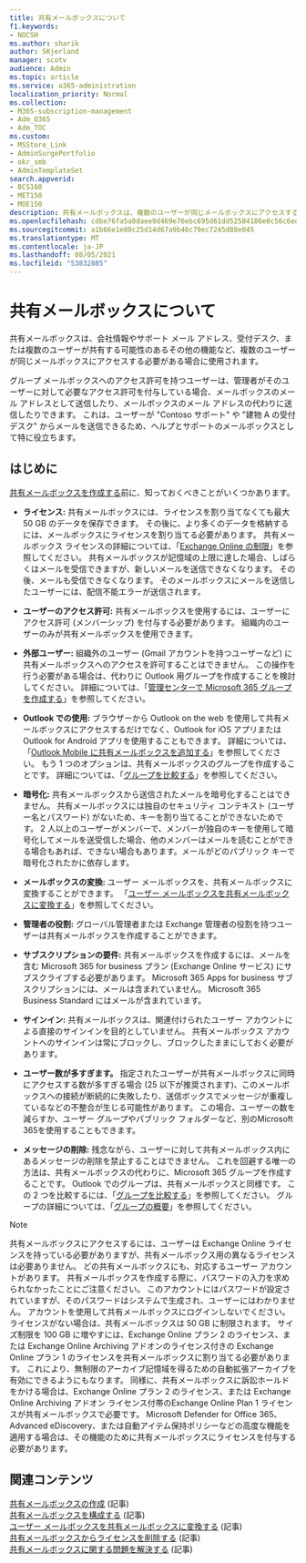 ```yaml
---
title: 共有メールボックスについて
f1.keywords:
- NOCSH
ms.author: sharik
author: SKjerland
manager: scotv
audience: Admin
ms.topic: article
ms.service: o365-administration
localization_priority: Normal
ms.collection:
- M365-subscription-management
- Adm_O365
- Adm_TOC
ms.custom:
- MSStore_Link
- AdminSurgePortfolio
- okr_smb
- AdminTemplateSet
search.appverid:
- BCS160
- MET150
- MOE150
description: 共有メールボックスは、複数のユーザーが同じメールボックスにアクセスする必要がある場合に使用されます。 共有メールボックスを作成する前に知っておくべきことを説明します。
ms.openlocfilehash: cdbe76fa5a0daee9d469e76ebc695d61dd52584186e0c56c6ee285d427fcbe3e
ms.sourcegitcommit: a1b66e1e80c25d14d67a9b46c79ec7245d88e045
ms.translationtype: MT
ms.contentlocale: ja-JP
ms.lasthandoff: 08/05/2021
ms.locfileid: "53832885"
---
```

# <a name="about-shared-mailboxes"></a>共有メールボックスについて

共有メールボックスは、会社情報やサポート メール アドレス、受付デスク、または複数のユーザーが共有する可能性のあるその他の機能など、複数のユーザーが同じメールボックスにアクセスする必要がある場合に使用されます。

グループ メールボックスへのアクセス許可を持つユーザーは、管理者がそのユーザーに対して必要なアクセス許可を付与している場合、メールボックスのメール アドレスとして送信したり、メールボックスのメール アドレスの代わりに送信したりできます。 これは、ユーザーが "Contoso サポート" や "建物 A の受付デスク" からメールを送信できるため、ヘルプとサポートのメールボックスとして特に役立ちます。

## <a name="before-you-begin"></a>はじめに

[共有メールボックスを作成する](create-a-shared-mailbox.md)前に、知っておくべきことがいくつかあります。

- **ライセンス:** 共有メールボックスには、ライセンスを割り当てなくても最大 50 GB のデータを保存できます。 その後に、より多くのデータを格納するには、メールボックスにライセンスを割り当てる必要があります。 共有メールボックス ライセンスの詳細については、「[Exchange Online の制限](/office365/servicedescriptions/exchange-online-service-description/exchange-online-limits#StorageLimits)」を参照してください。 共有メールボックスが記憶域の上限に達した場合、しばらくはメールを受信できますが、新しいメールを送信できなくなります。 その後、メールも受信できなくなります。 そのメールボックスにメールを送信したユーザーには、配信不能エラーが送信されます。

- **ユーザーのアクセス許可:** 共有メールボックスを使用するには、ユーザーにアクセス許可 (メンバーシップ) を付与する必要があります。 組織内のユーザーのみが共有メールボックスを使用できます。

- **外部ユーザー:** 組織外のユーザー (Gmail アカウントを持つユーザーなど) に共有メールボックスへのアクセスを許可することはできません。 この操作を行う必要がある場合は、代わりに Outlook 用グループを作成することを検討してください。 詳細については、「[管理センターで Microsoft 365 グループを作成する](../create-groups/create-groups.md)」を参照してください。

- **Outlook での使用:** ブラウザーから Outlook on the web を使用して共有メールボックスにアクセスするだけでなく、Outlook for iOS アプリまたは Outlook for Android アプリを使用することもできます。 詳細については、「[Outlook Mobile に共有メールボックスを追加する](https://support.microsoft.com/office/f866242c-81b2-472e-8776-6c49c5473c9f)」を参照してください。 もう 1 つのオプションは、共有メールボックスのグループを作成することです。 詳細については、「[グループを比較する](../create-groups/compare-groups.md)」を参照してください。

- **暗号化:** 共有メールボックスから送信されたメールを暗号化することはできません。 共有メールボックスには独自のセキュリティ コンテキスト (ユーザー名とパスワード) がないため、キーを割り当てることができないためです。 2 人以上のユーザーがメンバーで、メンバーが独自のキーを使用して暗号化してメールを送受信した場合、他のメンバーはメールを読むことができる場合もあれば、できない場合もあります。メールがどのパブリック キーで暗号化されたかに依存します。

- **メールボックスの変換:** ユーザー メールボックスを、共有メールボックスに変換することができます。 「[ユーザー メールボックスを共有メールボックスに変換する](convert-user-mailbox-to-shared-mailbox.md)」を参照してください。

- **管理者の役割:** グローバル管理者または Exchange 管理者の役割を持つユーザーは共有メールボックスを作成することができます。

- **サブスクリプションの要件:** 共有メールボックスを作成するには、メールを含む Microsoft 365 for business プラン (Exchange Online サービス) にサブスクライブする必要があります。 Microsoft 365 Apps for business サブスクリプションには、メールは含まれていません。 Microsoft 365 Business Standard にはメールが含まれています。

- **サインイン:** 共有メールボックスは、関連付けられたユーザー アカウントによる直接のサインインを目的としていません。 共有メールボックス アカウントへのサインインは常にブロックし、ブロックしたままにしておく必要があります。

- **ユーザー数が多すぎます。** 指定されたユーザーが共有メールボックスに同時にアクセスする数が多すぎる場合 (25 以下が推奨されます)、このメールボックスへの接続が断続的に失敗したり、送信ボックスでメッセージが重複しているなどの不整合が生じる可能性があります。 この場合、ユーザーの数を減らすか、ユーザー グループやパブリック フォルダーなど、別のMicrosoft 365を使用することもできます。

- **メッセージの削除:** 残念ながら、ユーザーに対して共有メールボックス内にあるメッセージの削除を禁止することはできません。 これを回避する唯一の方法は、共有メールボックスの代わりに、Microsoft 365 グループを作成することです。 Outlook でのグループは、共有メールボックスと同様です。 この 2 つを比較するには、「[グループを比較する](../create-groups/compare-groups.md)」を参照してください。 グループの詳細については、「[グループの概要](https://support.microsoft.com/office/b565caa1-5c40-40ef-9915-60fdb2d97fa2)」を参照してください。


> [!NOTE]
> 共有メールボックスにアクセスするには、ユーザーは Exchange Online ライセンスを持っている必要がありますが、共有メールボックス用の異なるライセンスは必要ありません。 どの共有メールボックスにも、対応するユーザー アカウントがあります。 共有メールボックスを作成する際に、パスワードの入力を求められなかったことにご注意ください。 このアカウントにはパスワードが設定されていますが、そのパスワードはシステムで生成され、ユーザーにはわかりません。 アカウントを使用して共有メールボックスにログインしないでください。 ライセンスがない場合は、共有メールボックスは 50 GB に制限されます。 サイズ制限を 100 GB に増やすには、Exchange Online プラン 2 のライセンス、または Exchange Online Archiving アドオンのライセンス付きの Exchange Online プラン 1 のライセンスを共有メールボックスに割り当てる必要があります。 これにより、無制限のアーカイブ記憶域を得るための自動拡張アーカイブを有効にできるようにもなります。 同様に、共有メールボックスに訴訟ホールドをかける場合は、Exchange Online プラン 2 のライセンス、または Exchange Online Archiving アドオン ライセンス付帯のExchange Online Plan 1 ライセンスが共有メールボックスで必要です。 Microsoft Defender for Office 365、Advanced eDiscovery、または自動アイテム保持ポリシーなどの高度な機能を適用する場合は、その機能のために共有メールボックスにライセンスを付与する必要があります。

## <a name="related-content"></a>関連コンテンツ

[共有メールボックスの作成](create-a-shared-mailbox.md) (記事)\
[共有メールボックスを構成する](configure-a-shared-mailbox.md) (記事)\
[ユーザー メールボックスを共有メールボックスに変換する](convert-user-mailbox-to-shared-mailbox.md) (記事)\
[共有メールボックスからライセンスを削除する](remove-license-from-shared-mailbox.md) (記事)\
[共有メールボックスに関する問題を解決する](resolve-issues-with-shared-mailboxes.md) (記事)

